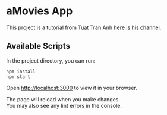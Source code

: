 # aMovies App

This project is a tutorial from Tuat Tran Anh [here is his channel](https://www.youtube.com/watch?v=ntYXj9W1Ez8&t=9322s).

## Available Scripts

In the project directory, you can run:

```
npm install
npm start
```

Open [http://localhost:3000](http://localhost:3000) to view it in your browser.

The page will reload when you make changes.\
You may also see any lint errors in the console.
